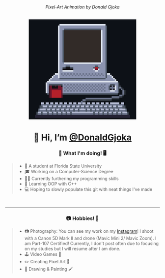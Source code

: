 <h6 align="center" >Pixel-Art Animation by Donald Gjoka</h6>
<p align="center">
<picture>
  <source media="(prefers-color-scheme: dark)" srcset="Assets/GitHubMonitor(500).webp">
  <source media="(prefers-color-scheme: light)" srcset="Assets/LightModeGitHubMonitor(500).webp">
  <img alt="Pixel-Art Animation of a Computer Booting up then shutting down." src="Assets/GitHubMonitor(500).webp">
</picture>

<h1 align="center" >👋 Hi, I’m <a href="https://donaldgjoka.github.io/">@DonaldGjoka</a> </h1>
<h3 align="center" >📓 What I'm doing! 🖥️</h3>


<!--- Horrible mix of markdown and HTML lol | Will redo at some point later. --->
> <ul >
>  <li>🏫 A student at Florida State University</li>
>  <li>🎓 Working on a Computer-Science Degree</li>
>  <li>👨‍💻 Currently furthering my programming skills</li>
>  <li>🌱 Learning OOP with C++ </li>
>  <li>💻 Hoping to slowly populate this git with neat things I've made</li>
> </ul>

<br><hr>

<h3 align="center">📷 Hobbies! 🎨</h3>

> <ul > 
> <li> 📷 Photography: You can see my work on my <a href="https://www.instagram.com/dongjoka/">Instagram</a>! I shoot with a Canon 5D Mark II and drone (Mavic Mini 2/ Mavic Zoom). I am Part-107 Certified! Currently, I don't post often due to focusing on my studies but I will resume after I am done.</li>
> <li>🕹️ Video Games 👾</li>
> <li> ✏️ Creating Pixel Art 🎨</li>
> <li> 🎨 Drawing & Painting 🖌️</li>
> </ul>



<!---



DonaldGjoka/DonaldGjoka is a ✨ special ✨ repository because its `README.md` (this file) appears on your GitHub profile.
You can click the Preview link to take a look at your changes.


https://rahuldkjain.github.io/gh-profile-readme-generator/

Visitor Counter Code:

{![Visitor Count](https://profile-counter.glitch.me/{DonaldGjoka}/count.svg)}

>  <li>🌩 Tackling the Web Development Foundations Course on <a href="https://www.TheOdinProject.com/">The Odin Project!</a>! </li>

--->



